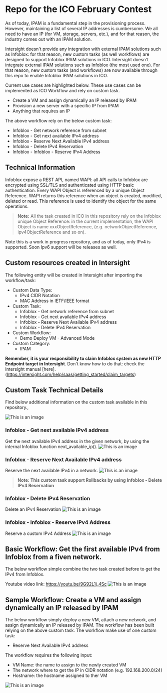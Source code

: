 # Repo for the ICO February Contest

As of today, IPAM is a fundamental step in the provisioning process. However, maintaining a list of several IP addresses is cumbersome. We all need to have an IP (for VM, storage, servers, etc.), and for that reason, the industry comes out with an IPAM solution. 

Intersight doesn't provide any integration with external IPAM solutions such as Infoblox: for that reason, new custom tasks (as well workflows) are designed to support Infoblox IPAM solutions in ICO.
Intersight doesn't integrate external IPAM solutions such as Infoblox (the most used one). For that reason, new custom tasks (and workflows) are now available through this repo to enable  Infoblox IPAM solutions in ICO.

Current use cases are highlighted below. These use cases can be implemented as ICO Workflow and rely on custom task.
 - Create a VM and assign dynamically an IP released by IPAM
 - Provision a new server with a specific IP from IPAM
 - Anything that requires an IP

The above workflow rely on the below custom task:
 - Infoblox - Get network reference from subnet
 - Infoblox - Get next available IPv4 address
 - Infoblox - Reserve Next Available IPv4 address
 - Infoblox - Delete IPv4 Reservation
 - Infoblox - Infoblox - Reserve IPv4 Address


## Technical Information

Infoblox expose a REST API, named WAPI: all API calls to Infoblox are encrypted using SSL/TLS and authenticated using HTTP basic authentication. Every WAPI Object is referenced by a unique Object Reference. WAPI returns this reference when an object is created, modified, deleted or read. This reference is used to identify the object for the same operations.

> **Note:** All the task created in ICO in this repository rely on the Infoblox unique Object Reference: in the current implementation, the WAPI Object is name xxxObjectReference, (e.g. networkObjectReference, ipv4ObjectReference and so on).

Note this is a work in progress repository, and as of today, only IPv4 is supported. Soon Ipv6 support will be releases as well.


## Custom resources created in Intersight

The following entity will be created in Intersight after importing the workflow/task:
 - Custom Data Type: 
   - IPv4 CIDR Notation
   - MAC Address in IETF/IEEE format
 - Custom Task: 
   - Infoblox - Get network reference from subnet
   - Infoblox - Get next available IPv4 address
   - Infoblox - Reserve Next Available IPv4 address
   - Infoblox - Delete IPv4 Reservation
 - Custom Workflow:
   - Demo Deploy VM - Advanced Mode
 - Custom Category: 
   - IPAM

**Remember, it is your responsibility to claim Infoblox system as new HTTP Endpoint target in Intersight**. Don't know how to do that: check the Intersight manual [here].(https://intersight.com/help/saas/getting_started/claim_targets)

## Custom Task Technical Details

Find below additional information on the custom task available in this repository.,

![This is an image](images/get-subnet.png)

### Infoblox - Get next available IPv4 address
Get the next available IPv4 address in the given network, by using the internal Infoblox function next_available_ip().
![This is an image](images/get-next-ipv4.png)

### Infoblox - Reserve Next Available IPv4 address
Reserve the next available IPv4 in a network.
![This is an image](images/reserve-ipv4-reservation.png)

> **Note: This custom task support Rollbacks by using Infoblox - Delete IPv4 Reservation**

### Infoblox - Delete IPv4 Reservation
Delete an IPv4 Reservation
![This is an image](images/delete-ipv4-reservation.png)

### Infoblox - Infoblox - Reserve IPv4 Address
Reserve a custom IPv4 Address
![This is an image](images/reserve-custom-ipv4.png)

## Basic Workflow: Get the first available IPv4 from Infoblox from a fiven network.
The below workflow simple combine the two task created before to get the IPv4 from Infoblox.

Youtube video link: https://youtu.be/9G92L1j_4Sc
![This is an image](images/wf_sample_one.png)

## Sample Workflow: Create a VM and assign dynamically an IP released by IPAM

The below workflow simply deploy a new VM, attach a new network, and assign dynamically an IP released by  IPAM. The workflow has been built relying on the above custom task. The workflow make use of one custom task:
 - Reserve Next Available IPv4 address

The workflow requires the following input:
 - VM Name: the name to assign to the newly created VM
 - The network where to get the IP in CIDR notation (e.g. 192.168.200.0/24)
 - Hostname: the hostname assigned to ther VM


![This is an image](images/workflow.png)

